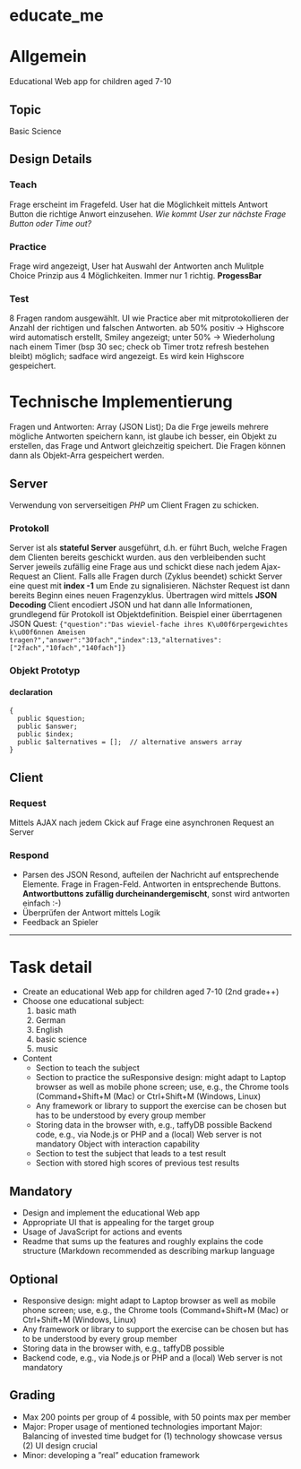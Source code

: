 # educate_me
# Allgemein
Educational Web app for children aged 7-10
## Topic 
Basic Science

## Design Details
### Teach
Frage erscheint im Fragefeld. User hat die Möglichkeit mittels Antwort Button die richtige Anwort einzusehen.
_Wie kommt User zur nächste Frage Button oder Time out?_
### Practice
Frage wird angezeigt, User hat Auswahl der Antworten anch Mulitple Choice Prinzip aus 4 Möglichkeiten. Immer nur 1 richtig.
**ProgessBar**
### Test
8 Fragen random ausgewählt. UI wie Practice aber mit mitprotokollieren der Anzahl der richtigen und falschen Antworten.
ab 50% positiv -> Highscore wird automatisch erstellt, Smiley angezeigt; unter 50% -> Wiederholung nach einem Timer (bsp 30 sec; check ob Timer trotz refresh bestehen bleibt) möglich; sadface wird angezeigt. Es wird kein Highscore gespeichert.
# Technische Implementierung
Fragen und Antworten: Array (JSON List);
Da die Frge jeweils mehrere mögliche Antworten speichern kann, ist glaube ich besser, ein Objekt zu erstellen, das Frage und Antwort  gleichzeitig speichert. Die Fragen können dann als Objekt-Arra gespeichert werden.

## Server
Verwendung von serverseitigen _PHP_ um Client Fragen zu schicken. 
### Protokoll
Server ist als **stateful Server** ausgeführt, d.h. er führt Buch, welche Fragen dem Clienten bereits geschickt wurden. aus den verbleibenden sucht Server jeweils zufällig eine Frage aus und schickt diese nach jedem Ajax-Request an Client. Falls alle Fragen durch (Zyklus beendet) schickt Server eine quest mit **index -1** um Ende zu signalisieren.
Nächster Request ist dann bereits Beginn eines neuen Fragenzyklus.
Übertragen wird mittels **JSON Decoding** Client encodiert JSON und hat dann alle Informationen, grundlegend für Protokoll ist Objektdefinition. Beispiel einer überrtagenen JSON Quest:
```{"question":"Das wieviel-fache ihres K\u00f6rpergewichtes k\u00f6nnen Ameisen tragen?","answer":"30fach","index":13,"alternatives":["2fach","10fach","140fach"]}```
### Objekt Prototyp
#### declaration
```class Question
{
  public $question;  
  public $answer;
  public $index;
  public $alternatives = [];  // alternative answers array
}
```

## Client
### Request
Mittels AJAX nach jedem Ckick auf Frage eine asynchronen Request an Server
### Respond
* Parsen des JSON Resond, aufteilen der Nachricht auf entsprechende Elemente. Frage in Fragen-Feld. Antworten in entsprechende Buttons. **Antwortbuttons zufällig durcheinandergemischt**, sonst wird antworten einfach :-) 
* Überprüfen der Antwort mittels Logik
* Feedback an Spieler

---
# Task detail
* Create an educational Web app for children aged 7-10 (2nd grade++)
* Choose one educational subject: 
  1. basic math
  2. German
  3. English
  4. basic science
  5. music
* Content
  * Section to teach the subject
  * Section to practice the suResponsive design: might adapt to Laptop browser as well as mobile phone screen; use, e.g., the Chrome tools (Command+Shift+M (Mac) or Ctrl+Shift+M (Windows, Linux)
  * Any framework or library to support the exercise can be chosen but has to be understood by every group member 
  * Storing data in the browser with, e.g., taffyDB possible Backend code, e.g., via Node.js or PHP and a (local) Web server is not mandatory Object with interaction capability
  * Section to test the subject that leads to a test result
  * Section with stored high scores of previous test results
## Mandatory
* Design and implement the educational Web app
* Appropriate UI that is appealing for the target group
* Usage of JavaScript for actions and events
* Readme that sums up the features and roughly explains the code structure (Markdown recommended as describing markup language
## Optional
* Responsive design: might adapt to Laptop browser as well as mobile phone screen; use, e.g., the Chrome tools (Command+Shift+M (Mac) or Ctrl+Shift+M (Windows, Linux)
* Any framework or library to support the exercise can be chosen but has to be understood by every group member
* Storing data in the browser with, e.g., taffyDB possible
* Backend code, e.g., via Node.js or PHP and a (local) Web server is not mandatory
## Grading
* Max 200 points per group of 4 possible, with 50 points max per member
* Major: Proper usage of mentioned technologies important Major: Balancing of invested time budget for (1) technology showcase versus (2) UI design crucial
* Minor: developing a ”real” education framework



